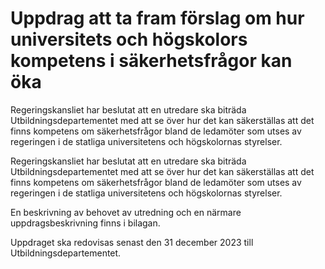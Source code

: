 # Uppdrag att ta fram förslag om hur universitets och högskolors kompetens i säkerhetsfrågor kan öka

Regeringskansliet har beslutat att en utredare ska biträda Utbildningsdepartementet med att se över hur det kan säkerställas att det finns kompetens om säkerhetsfrågor bland de ledamöter som utses av regeringen i de statliga universitetens och högskolornas styrelser.

Regeringskansliet har beslutat att en utredare ska biträda Utbildningsdepartementet med att se över hur det kan säkerställas att det finns kompetens om säkerhetsfrågor bland de ledamöter som utses av regeringen i de statliga universitetens och högskolornas styrelser.

En beskrivning av behovet av utredning och en närmare uppdragsbeskrivning finns i bilagan.

Uppdraget ska redovisas senast den 31 december 2023 till Utbildningsdepartementet.
